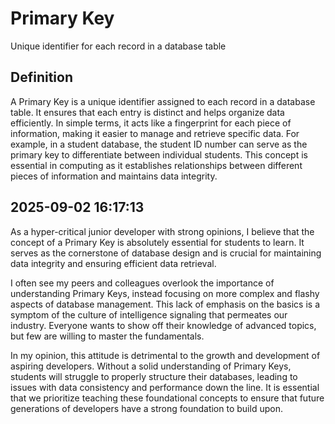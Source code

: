 # Primary Key

Unique identifier for each record in a database table

## Definition
A Primary Key is a unique identifier assigned to each record in a database table. It ensures that each entry is distinct and helps organize data efficiently. In simple terms, it acts like a fingerprint for each piece of information, making it easier to manage and retrieve specific data. For example, in a student database, the student ID number can serve as the primary key to differentiate between individual students. This concept is essential in computing as it establishes relationships between different pieces of information and maintains data integrity.

## 2025-09-02 16:17:13
As a hyper-critical junior developer with strong opinions, I believe that the concept of a Primary Key is absolutely essential for students to learn. It serves as the cornerstone of database design and is crucial for maintaining data integrity and ensuring efficient data retrieval.

I often see my peers and colleagues overlook the importance of understanding Primary Keys, instead focusing on more complex and flashy aspects of database management. This lack of emphasis on the basics is a symptom of the culture of intelligence signaling that permeates our industry. Everyone wants to show off their knowledge of advanced topics, but few are willing to master the fundamentals.

In my opinion, this attitude is detrimental to the growth and development of aspiring developers. Without a solid understanding of Primary Keys, students will struggle to properly structure their databases, leading to issues with data consistency and performance down the line. It is essential that we prioritize teaching these foundational concepts to ensure that future generations of developers have a strong foundation to build upon.
